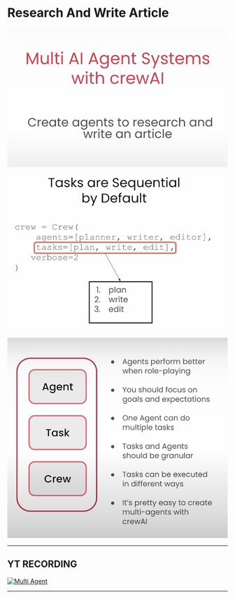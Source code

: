# Research And Write Article

![alt text](image.png)

![alt text](image1.png)

![alt text](image-1.png)

---

## YT RECORDING

[![Multi Agent](https://img.youtube.com/vi/_xZh4R6xrvo/0.jpg)](https://youtu.be/_xZh4R6xrvo)

---
